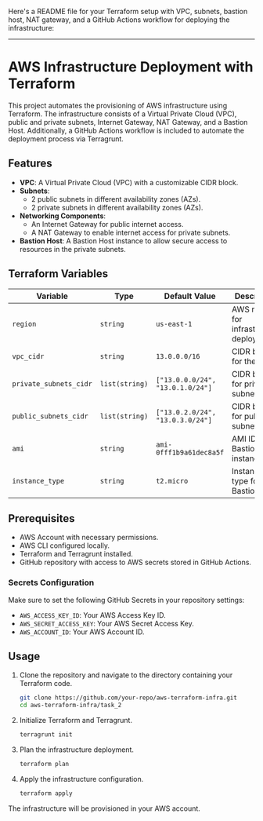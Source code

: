 Here's a README file for your Terraform setup with VPC, subnets, bastion host, NAT gateway, and a GitHub Actions workflow for deploying the infrastructure:

---

# AWS Infrastructure Deployment with Terraform

This project automates the provisioning of AWS infrastructure using Terraform. The infrastructure consists of a Virtual Private Cloud (VPC), public and private subnets, Internet Gateway, NAT Gateway, and a Bastion Host. Additionally, a GitHub Actions workflow is included to automate the deployment process via Terragrunt.

## Features

- **VPC**: A Virtual Private Cloud (VPC) with a customizable CIDR block.
- **Subnets**: 
  - 2 public subnets in different availability zones (AZs).
  - 2 private subnets in different availability zones (AZs).
- **Networking Components**:
  - An Internet Gateway for public internet access.
  - A NAT Gateway to enable internet access for private subnets.
- **Bastion Host**: A Bastion Host instance to allow secure access to resources in the private subnets.
  
## Terraform Variables

| Variable              | Type           | Default Value                | Description                                     |
|-----------------------|----------------|------------------------------|-------------------------------------------------|
| `region`              | `string`       | `us-east-1`                  | AWS region for infrastructure deployment        |
| `vpc_cidr`            | `string`       | `13.0.0.0/16`                | CIDR block for the VPC                          |
| `private_subnets_cidr`| `list(string)` | `["13.0.0.0/24", "13.0.1.0/24"]` | CIDR blocks for private subnets                 |
| `public_subnets_cidr` | `list(string)` | `["13.0.2.0/24", "13.0.3.0/24"]` | CIDR blocks for public subnets                  |
| `ami`                 | `string`       | `ami-0fff1b9a61dec8a5f`       | AMI ID for Bastion Host instance                |
| `instance_type`       | `string`       | `t2.micro`                   | Instance type for the Bastion Host              |

## Prerequisites

- AWS Account with necessary permissions.
- AWS CLI configured locally.
- Terraform and Terragrunt installed.
- GitHub repository with access to AWS secrets stored in GitHub Actions.

### Secrets Configuration

Make sure to set the following GitHub Secrets in your repository settings:

- `AWS_ACCESS_KEY_ID`: Your AWS Access Key ID.
- `AWS_SECRET_ACCESS_KEY`: Your AWS Secret Access Key.
- `AWS_ACCOUNT_ID`: Your AWS Account ID.

## Usage

1. Clone the repository and navigate to the directory containing your Terraform code.

   ```bash
   git clone https://github.com/your-repo/aws-terraform-infra.git
   cd aws-terraform-infra/task_2
   ```

2. Initialize Terraform and Terragrunt.

   ```bash
   terragrunt init
   ```

3. Plan the infrastructure deployment.

   ```bash
   terraform plan
   ```

4. Apply the infrastructure configuration.

   ```bash
   terraform apply
   ```

The infrastructure will be provisioned in your AWS account.
